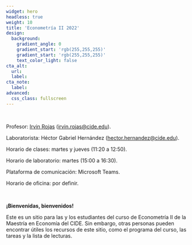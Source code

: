 ```yaml
---
widget: hero
headless: true
weight: 10
title: 'Econometría II 2022'
design:
  background:
    gradient_angle: 0
    gradient_start: 'rgb(255,255,255)'
    gradient_start: 'rgb(255,255,255)'
    text_color_light: false
cta_alt:
  url:
  label:
cta_note:
  label:
advanced:
  css_class: fullscreen
---
```


<br>

Profesor: [Irvin Rojas](https://www.rojasirvin.com/) (irvin.rojas@cide.edu).

Laboratorista: Héctor Gabriel Hernández (hector.hernandez@cide.edu).

Horario de clases: martes y jueves (11:20 a 12:50).

Horario de laboratorio: martes (15:00 a 16:30).

Plataforma de comunicación: Microsoft Teams.

Horario de oficina: por definir.

<br>

**¡Bienvenidas, bienvenidos!**

Este es un sitio para las y los estudiantes del curso de Econometría II de la Maestría en Economía del CIDE. Sin embargo, otras personas pueden encontrar útiles los recursos de este sitio, como el programa del curso, las tareas y la lista de lecturas.
